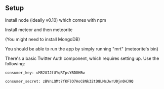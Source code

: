 ## Setup

Install node (ideally v0.10) which comes with npm

Install meteor and then meteorite

(You might need to install MongoDB)

You should be able to run the app by simply running "mrt" (meteorite's bin)

There's a basic Twitter Auth component, which requires setting up. Use the following:

    consumer_key: uM82UIJfUYqRTpsYBD8HBw

    consumer_secret: zBVnLQMt7fKFlO7AoC8Nk32tD8LMsJwrU0jn0HJ9Q
